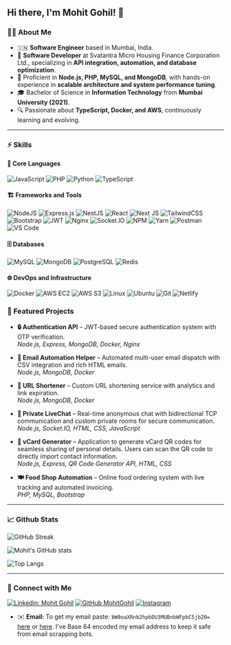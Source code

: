 ## Hi there, I'm Mohit Gohil! 👋

### 👨‍💻 About Me

- 🇮🇳 **Software Engineer** based in Mumbai, India.
- 💼 **Software Developer** at Svatantra Micro Housing Finance Corporation Ltd., specializing in **API integration, automation, and database optimization**.
- 🚀 Proficient in **Node.js, PHP, MySQL, and MongoDB**, with hands-on experience in **scalable architecture and system performance tuning**.
- 🎓 Bachelor of Science in **Information Technology** from **Mumbai University (2021)**.
- 🔍 Passionate about **TypeScript, Docker, and AWS**, continuously learning and evolving.

---

### ⚡ Skills

#### 🚀 Core Languages

![JavaScript](https://img.shields.io/badge/javascript-%23323330.svg?style=for-the-badge&logo=javascript&logoColor=%23F7DF1E) ![PHP](https://img.shields.io/badge/php-%23777BB4.svg?style=for-the-badge&logo=php&logoColor=white) ![Python](https://img.shields.io/badge/python-3670A0?style=for-the-badge&logo=python&logoColor=ffdd54) ![TypeScript](https://img.shields.io/badge/typescript-%23007ACC.svg?style=for-the-badge&logo=typescript&logoColor=white)

#### 🏗️ Frameworks and Tools

![NodeJS](https://img.shields.io/badge/node.js-6DA55F?style=for-the-badge&logo=node.js&logoColor=white) ![Express.js](https://img.shields.io/badge/express.js-%23404d59.svg?style=for-the-badge&logo=express&logoColor=%2361DAFB) ![NestJS](https://img.shields.io/badge/nestjs-%23E0234E.svg?style=for-the-badge&logo=nestjs&logoColor=white) ![React](https://img.shields.io/badge/react-%2320232a.svg?style=for-the-badge&logo=react&logoColor=%2361DAFB) ![Next JS](https://img.shields.io/badge/Next-black?style=for-the-badge&logo=next.js&logoColor=white) ![TailwindCSS](https://img.shields.io/badge/tailwindcss-%2320232a.svg?style=for-the-badge&logo=tailwindcss&logoColor=%2361DAFB) ![Bootstrap](https://img.shields.io/badge/bootstrap-%23563D7C.svg?style=for-the-badge&logo=bootstrap&logoColor=white) ![JWT](https://img.shields.io/badge/JWT-black?style=for-the-badge&logo=JSON%20web%20tokens) ![Nginx](https://img.shields.io/badge/nginx-%23009639.svg?style=for-the-badge&logo=nginx&logoColor=white) ![Socket.IO](https://img.shields.io/badge/Socket.IO-%23010101.svg?style=for-the-badge&logo=socket.io&logoColor=white) ![NPM](https://img.shields.io/badge/NPM-%23000000.svg?style=for-the-badge&logo=npm&logoColor=white) ![Yarn](https://img.shields.io/badge/yarn-%232C8EBB.svg?style=for-the-badge&logo=yarn&logoColor=white) ![Postman](https://img.shields.io/badge/Postman-FF6C37?style=for-the-badge&logo=postman&logoColor=white) ![VS Code](https://img.shields.io/badge/VS%20Code-0078D4.svg?style=for-the-badge&logo=visual-studio-code&logoColor=white)

#### 🗄️ Databases

![MySQL](https://img.shields.io/badge/mysql-%2300f.svg?style=for-the-badge&logo=mysql&logoColor=white) ![MongoDB](https://img.shields.io/badge/MongoDB-%234ea94b.svg?style=for-the-badge&logo=mongodb&logoColor=white) ![PostgreSQL](https://img.shields.io/badge/postgres-%23316192.svg?style=for-the-badge&logo=postgresql&logoColor=white) ![Redis](https://img.shields.io/badge/redis-%23DD0031.svg?style=for-the-badge&logo=redis&logoColor=white)

#### 🌐 DevOps and Infrastructure

![Docker](https://img.shields.io/badge/docker-%230db7ed.svg?style=for-the-badge&logo=docker&logoColor=white) ![AWS EC2](https://img.shields.io/badge/AWS%20EC2-%23FF9900.svg?style=for-the-badge&logo=amazonaws&logoColor=white) ![AWS S3](https://img.shields.io/badge/AWS%20S3-%23FF4F8C.svg?style=for-the-badge&logo=amazons3&logoColor=white) ![Linux](https://img.shields.io/badge/Linux-FCC624?style=for-the-badge&logo=linux&logoColor=black) ![Ubuntu](https://img.shields.io/badge/ubuntu-%23E95420.svg?style=for-the-badge&logo=ubuntu&logoColor=white) ![Git](https://img.shields.io/badge/git-%23F05033.svg?style=for-the-badge&logo=git&logoColor=white) ![Netlify](https://img.shields.io/badge/netlify-%23000000.svg?style=for-the-badge&logo=netlify&logoColor=#00C7B7)

### 📂 Featured Projects

- **🔒 Authentication API** – JWT-based secure authentication system with OTP verification.\
  _Node.js, Express, MongoDB, Docker, Nginx_

- **📧 Email Automation Helper** – Automated multi-user email dispatch with CSV integration and rich HTML emails.\
  _Node.js, MongoDB, Docker_

- **🔗 URL Shortener** – Custom URL shortening service with analytics and link expiration.\
  _Node.js, MongoDB, Docker_

- **💬 Private LiveChat** – Real-time anonymous chat with bidirectional TCP communication and custom private rooms for secure communication.\
  _Node.js, Socket.IO, HTML, CSS, JavaScript_

- **📇 vCard Generator** – Application to generate vCard QR codes for seamless sharing of personal details. Users can scan the QR code to directly import contact information.\
  _Node.js, Express, QR Code Generator API, HTML, CSS_

- **🍽️ Food Shop Automation** – Online food ordering system with live tracking and automated invoicing.\
  _PHP, MySQL, Bootstrap_

---

### 📈 Github Stats

![GitHub Streak](https://github-readme-streak-stats.herokuapp.com/?user=MohitGohil&theme=dark&hide_border=true)

![Mohit's GitHub stats](https://github-readme-stats.vercel.app/api?username=MohitGohil&show_icons=true&theme=dark&count_private=true&hide_border=true)

![Top Langs](https://github-readme-stats.vercel.app/api/top-langs/?username=MohitGohil&show_icons=true&theme=dark&layout=compact&hide_border=true)

---

### 🤝 Connect with Me

[![Linkedin: Mohit Gohil](https://img.shields.io/badge/mohit%20gohil-%230077B5.svg?style=for-the-badge&logo=linkedin&logoColor=white)](https://www.linkedin.com/in/mohit-gohil/) [![GitHub MohitGohil](https://img.shields.io/badge/MohitGohil-%23121011.svg?style=for-the-badge&logo=github&logoColor=white)](https://github.com/MohitGohil) [![Instagram](https://img.shields.io/badge/i_am_mohitgohil-%23E4405F.svg?style=for-the-badge&logo=Instagram&logoColor=white)](https://www.instagram.com/i_am_mohitgohil/)

- ✉️ **Email:** To get my email paste: `bW9oaXRnb2hpbDU3MUBnbWFpbC5jb20=` [here](https://www.base64decode.org/) or [here](https://emn178.github.io/online-tools/base64_decode.html). I've Base 64 encoded my email address to keep it safe from email scrapping bots.
